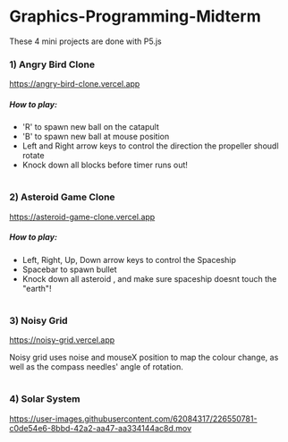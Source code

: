 # Graphics-Programming-Midterm

These 4 mini projects are done with P5.js

### 1) Angry Bird Clone
https://angry-bird-clone.vercel.app

##### How to play:
* 'R' to spawn new ball on the catapult
* 'B' to spawn new ball at mouse position
* Left and Right arrow keys to control the direction the propeller shoudl rotate
* Knock down all blocks before timer runs out!
#
### 2) Asteroid Game Clone
https://asteroid-game-clone.vercel.app

##### How to play:
* Left, Right, Up, Down arrow keys to control the Spaceship
* Spacebar to spawn bullet
* Knock down all asteroid , and make sure spaceship doesnt touch the "earth"!
#
### 3) Noisy Grid
https://noisy-grid.vercel.app

Noisy grid uses noise and mouseX position to map the colour change, as well as the compass needles' angle of rotation.
#
### 4) Solar System
https://user-images.githubusercontent.com/62084317/226550781-c0de54e6-8bbd-42a2-aa47-aa334144ac8d.mov
